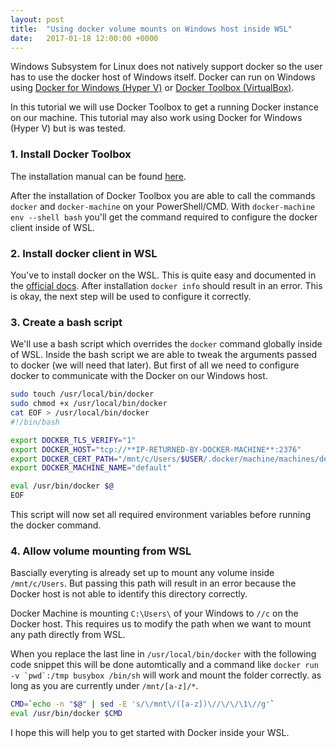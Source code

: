 ```yaml
---
layout: post
title:  "Using docker volume mounts on Windows host inside WSL"
date:   2017-01-18 12:00:00 +0000
---
```


Windows Subsystem for Linux does not natively support docker so the user has to use the docker host of Windows itself.
Docker can run on Windows using [Docker for Windows (Hyper V)](https://docs.docker.com/engine/installation/windows/)
or [Docker Toolbox (VirtualBox)](https://www.docker.com/products/docker-toolbox).

<!--more-->

In this tutorial we will use Docker Toolbox to get a running Docker instance on our machine. This tutorial may also work
using Docker for Windows (Hyper V) but is was tested.

### 1. Install Docker Toolbox

The installation manual can be found [here](https://www.docker.com/products/docker-toolbox).

After the installation of Docker Toolbox you are able to call the commands `docker` and `docker-machine` on your PowerShell/CMD.
With `docker-machine env --shell bash` you'll get the command required to configure the docker client inside of WSL.

### 2. Install docker client in WSL

You've to install docker on the WSL. This is quite easy and documented in the
[official docs](https://docs.docker.com/engine/installation/linux/ubuntulinux/).
After installation `docker info` should result in an error. This is okay, the next
step will be used to configure it correctly.

### 3. Create a bash script

We'll use a bash script which overrides the `docker` command globally inside of WSL.
Inside the bash script we are able to tweak the arguments passed to docker (we will need that later).
But first of all we need to configure docker to communicate with the Docker on our Windows host.

```bash
sudo touch /usr/local/bin/docker
sudo chmod +x /usr/local/bin/docker
cat EOF > /usr/local/bin/docker
#!/bin/bash

export DOCKER_TLS_VERIFY="1"
export DOCKER_HOST="tcp://**IP-RETURNED-BY-DOCKER-MACHINE**:2376"
export DOCKER_CERT_PATH="/mnt/c/Users/$USER/.docker/machine/machines/default"
export DOCKER_MACHINE_NAME="default"

eval /usr/bin/docker $@
EOF
```

This script will now set all required environment variables before running the docker command.

### 4. Allow volume mounting from WSL

Bascially everyting is already set up to mount any volume inside `/mnt/c/Users`. But passing this path will result in an
error because the Docker host is not able to identify this directory correctly.

Docker Machine is mounting `C:\Users\` of your Windows to `//c` on the Docker host. This requires us to modify the path
when we want to mount any path directly from WSL.

When you replace the last line in `/usr/local/bin/docker` with the following code snippet this will be done automtically
and a command like ```docker run -v `pwd`:/tmp busybox /bin/sh``` will work and mount the folder correctly. as long as you
are currently under `/mnt/[a-z]/*`.

```bash
CMD=`echo -n "$@" | sed -E 's/\/mnt\/([a-z])\//\/\/\1\//g'`
eval /usr/bin/docker $CMD
```

I hope this will help you to get started with Docker inside your WSL.
